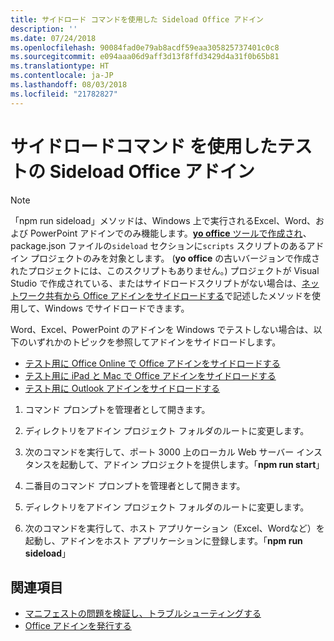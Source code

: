 ```yaml
---
title: サイドロード コマンドを使用した Sideload Office アドイン
description: ''
ms.date: 07/24/2018
ms.openlocfilehash: 90084fad0e79ab8acdf59eaa305825737401c0c8
ms.sourcegitcommit: e094aaa06d9aff3d13f8ffd3429d4a31f0b65b81
ms.translationtype: HT
ms.contentlocale: ja-JP
ms.lasthandoff: 08/03/2018
ms.locfileid: "21782827"
---
```

# <a name="sideload-office-add-ins-for-testing-using-the-sideload-command"></a>**サイドロードコマンド** を使用したテストの Sideload Office アドイン
 >[!NOTE]
>「npm run sideload」メソッドは、Windows 上で実行されるExcel、Word、および PowerPoint アドインでのみ機能します。[**yo office** ツールで作成され](https://github.com/OfficeDev/generator-office)、 package.json ファイルの`sideload`  セクションに`scripts`  スクリプトのあるアドイン プロジェクトのみを対象とします。 (**yo office** の古いバージョンで作成されたプロジェクトには、このスクリプトもありません。) プロジェクトが Visual Studio で作成されている、またはサイドロードスクリプトがない場合は、[ネットワーク共有から Office アドインをサイドロードする](create-a-network-shared-folder-catalog-for-task-pane-and-content-add-ins.md)で記述したメソッドを使用して、Windows でサイドロードできます。
>
> Word、Excel、PowerPoint のアドインを Windows でテストしない場合は、以下のいずれかのトピックを参照してアドインをサイドロードします。
> 
> - [テスト用に Office Online で Office アドインをサイドロードする](sideload-office-add-ins-for-testing.md)
> - [テスト用に iPad と Mac で Office アドインをサイドロードする](sideload-an-office-add-in-on-ipad-and-mac.md)
> - [テスト用に Outlook アドインをサイドロードする](../../../../outlook/add-ins/sideload-outlook-add-ins-for-testing)

1. コマンド プロンプトを管理者として開きます。

2. ディレクトリをアドイン プロジェクト フォルダのルートに変更します。

3. 次のコマンドを実行して、ポート 3000 上のローカル Web サーバー インスタンスを起動して、アドイン プロジェクトを提供します。「**npm run start**」

4. 二番目のコマンド プロンプトを管理者として開きます。

5. ディレクトリをアドイン プロジェクト フォルダのルートに変更します。

6. 次のコマンドを実行して、ホスト アプリケーション（Excel、Wordなど）を起動し、アドインをホスト アプリケーションに登録します。「**npm run sideload**」

## <a name="see-also"></a>関連項目

- [マニフェストの問題を検証し、トラブルシューティングする](troubleshoot-manifest.md)
- [Office アドインを発行する](../publish/publish.md)